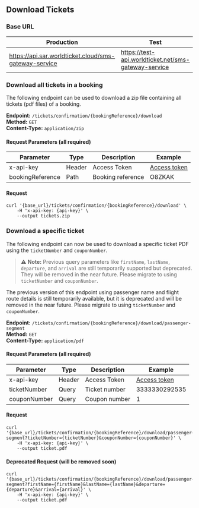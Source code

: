 ## Download Tickets

### Base URL

| Production                                            | Test                                                  |
| ----------------------------------------------------- |-------------------------------------------------------|
| https://api.sar.worldticket.cloud/sms-gateway-service | https://test-api.worldticket.net/sms-gateway-service  |


### Download all tickets in a booking

The following endpoint can be used to download a zip file containing all tickets (pdf files) of a booking.

**Endpoint:** `/tickets/confirmation/{bookingReference}/download`   
**Method:** `GET`  
**Content-Type:** `application/zip`

#### Request Parameters (all required)

| Parameter        | Type   | Description       | Example                                |
|------------------|--------|-------------------|----------------------------------------|
| x-api-key        | Header | Access Token      | [Access token](../OTA_API_SAR#api-key) |
| bookingReference | Path   | Booking reference | O8ZKAK                                 |

#### Request

```
curl '{base_url}/tickets/confirmation/{bookingReference}/download' \
    -H 'x-api-key: {api-key}' \
    --output tickets.zip
```

### Download a specific ticket

The following endpoint can now be used to download a specific ticket PDF using the `ticketNumber` and `couponNumber`. 

> ⚠️ **Note:** Previous query parameters like `firstName`, `lastName`, `departure`, and `arrival` are still temporarily supported but deprecated. They will be removed in the near future. Please migrate to using `ticketNumber` and `couponNumber`.

The previous version of this endpoint using passenger name and flight route details is still temporarily available, but it is deprecated and will be removed in the near future. Please migrate to using `ticketNumber` and `couponNumber`.

**Endpoint:** `/tickets/confirmation/{bookingReference}/download/passenger-segment`   
**Method:** `GET`  
**Content-Type:** `application/pdf`

#### Request Parameters (all required)

| Parameter     | Type   | Description           | Example                                |
|---------------|--------|-----------------------|----------------------------------------|
| x-api-key     | Header | Access Token          | [Access token](../OTA_API_SAR#api-key) |
| ticketNumber  | Query  | Ticket number         | 3333330292535                           |
| couponNumber  | Query  | Coupon number         | 1                                      |

#### Request

```
curl '{base_url}/tickets/confirmation/{bookingReference}/download/passenger-segment?ticketNumber={ticketNumber}&couponNumber={couponNumber}' \
    -H 'x-api-key: {api-key}' \
    --output ticket.pdf
```

#### Deprecated Request (will be removed soon)

```
curl '{base_url}/tickets/confirmation/{bookingReference}/download/passenger-segment?firstName={firstName}&lastName={lastName}&departure={departure}&arrival={arrival}' \
    -H 'x-api-key: {api-key}' \
    --output ticket.pdf
```
